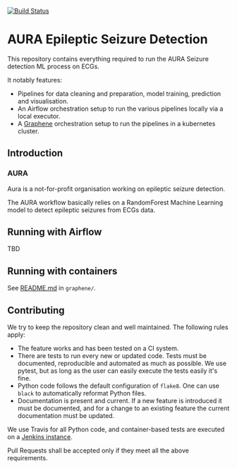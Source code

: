 
[![Build Status](https://app.travis-ci.com/borisbaldassari/aice-aura.svg?branch=main)](https://app.travis-ci.com/borisbaldassari/aice-aura)

# AURA Epileptic Seizure Detection

This repository contains everything required to run the AURA Seizure detection ML process on ECGs.

It notably features:
* Pipelines for data cleaning and preparation, model training, prediction and visualisation.
* An Airflow orchestration setup to run the various pipelines locally via a local executor.
* A [Graphene](https://ai4europe.eu) orchestration setup to run the pipelines in a kubernetes cluster.


## Introduction


### AURA

Aura is a not-for-profit organisation working on epileptic seizure detection.

The AURA workflow basically relies on a RandomForest Machine Learning model to detect epileptic seizures from ECGs data.


## Running with Airflow

TBD


## Running with containers

See [README.md](graphene/README.md) in `graphene/`.


## Contributing

We try to keep the repository clean and well maintained. The following rules apply:

* The feature works and has been tested on a CI system.
* There are tests to run every new or updated code. Tests must be documented, reproducible and automated as much as possible. We use pytest, but as long as the user can easily execute the tests easily it's fine.
* Python code follows the default configuration of `flake8`. One can use `black` to automatically reformat Python files.
* Documentation is present and current. If a new feature is introduced it must be documented, and for a change to an existing feature the current documentation must be updated.

We use Travis for all Python code, and container-based tests are executed on a [Jenkins instance](https://art.castalia.camp/).

Pull Requests shall be accepted only if they meet all the above requirements.



